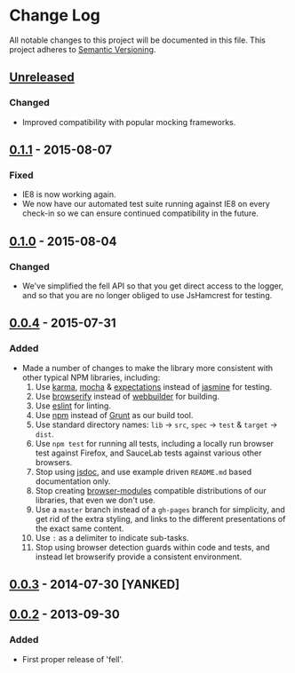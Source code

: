 # Change Log
All notable changes to this project will be documented in this file.
This project adheres to [Semantic Versioning](http://semver.org/).

## [Unreleased][unreleased]
### Changed
  * Improved compatibility with popular mocking frameworks.

## [0.1.1] - 2015-08-07
### Fixed
  * IE8 is now working again.
  * We now have our automated test suite running against IE8 on every check-in so we can ensure continued compatibility in the future.

## [0.1.0] - 2015-08-04
### Changed
  * We've simplified the fell API so that you get direct access to the logger, and so that you are no longer obliged to use JsHamcrest for testing.

## [0.0.4] - 2015-07-31
### Added
  * Made a number of changes to make the library more consistent with other typical NPM libraries, including:
    1. Use [karma](karma-runner.github.io/), [mocha](http://mochajs.org/) & [expectations](https://github.com/spmason/expectations) instead of [jasmine](http://jasmine.github.io/) for testing.
    1. Use [browserify](http://browserify.org/) instead of [webbuilder](https://github.com/BladeRunnerJS/webbuilder) for building.
    1. Use [eslint](http://eslint.org/) for linting.
    1. Use [npm](https://www.npmjs.com/) instead of [Grunt](http://gruntjs.com/) as our build tool.
    1. Use standard directory names: `lib` -> `src`, `spec` -> `test` & `target` -> `dist`.
    1. Use `npm test` for running all tests, including a locally run browser test against Firefox, and SauceLab tests against various other browsers.
    1. Stop using [jsdoc](http://usejsdoc.org/), and use example driven `README.md` based documentation only.
    1. Stop creating [browser-modules](https://github.com/BladeRunnerJS/browser-modules) compatible distributions of our libraries, that even we don't use.
    1. Use a `master` branch instead of a `gh-pages` branch for simplicity, and get rid of the extra styling, and links to the different presentations of the exact same content.
    1. Use `:` as a delimiter to indicate sub-tasks.
    1. Stop using browser detection guards within code and tests, and instead let browserify provide a consistent environment.

## [0.0.3] - 2014-07-30 [YANKED]

## [0.0.2] - 2013-09-30
### Added
  * First proper release of 'fell'.

[unreleased]: https://github.com/BladeRunnerJS/fell/compare/v0.1.1...HEAD
[0.1.1]: https://github.com/BladeRunnerJS/fell/compare/v0.1.0...v0.1.1
[0.1.0]: https://github.com/BladeRunnerJS/fell/compare/v0.0.4...v0.1.0
[0.0.4]: https://github.com/BladeRunnerJS/fell/compare/v0.0.3...v0.0.4
[0.0.3]: https://github.com/BladeRunnerJS/fell/compare/v0.0.2...v0.0.3
[0.0.2]: https://github.com/BladeRunnerJS/fell/compare/v0.0.1...v0.0.2
